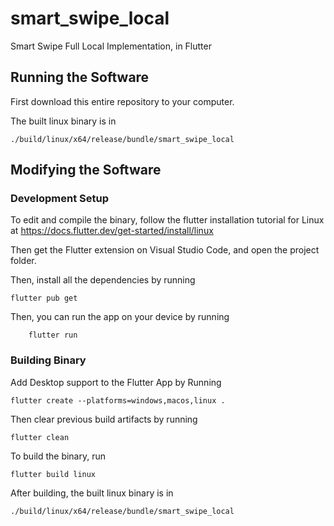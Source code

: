 # smart_swipe_local

Smart Swipe Full Local Implementation, in Flutter

## Running the Software

First download this entire repository to your computer.

The built linux binary is in
```
./build/linux/x64/release/bundle/smart_swipe_local 
```

## Modifying the Software

### Development Setup

To edit and compile the binary, follow the flutter installation tutorial for Linux at https://docs.flutter.dev/get-started/install/linux

Then get the Flutter extension on Visual Studio Code, and open the project folder.

Then, install all the dependencies by running

```
flutter pub get
```

Then, you can run the app on your device by running

```
    flutter run
```

### Building Binary

Add Desktop support to the Flutter App by Running

```
flutter create --platforms=windows,macos,linux .
```

Then clear previous build artifacts by running
```
flutter clean
```

To build the binary, run

```
flutter build linux
```


After building, the built linux binary is in
```
./build/linux/x64/release/bundle/smart_swipe_local 
```


